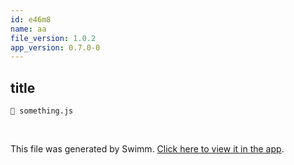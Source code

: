 ```yaml
---
id: e46m8
name: aa
file_version: 1.0.2
app_version: 0.7.0-0
---
```


## title

`📄 something.js`

<br/>

This file was generated by Swimm. [Click here to view it in the app](https://swimm-web-app.web.app/repos/Z2l0aHViJTNBJTNBdGVzdHJlcG8lM0ElM0FZb3NzaVNhYWRp/docs/e46m8).